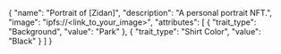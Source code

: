 {
  "name": "Portrait of [Zidan]",
  "description": "A personal portrait NFT.",
  "image": "ipfs://<link_to_your_image>",
  "attributes": [
    {
      "trait_type": "Background",
      "value": "Park"
    },
    {
      "trait_type": "Shirt Color",
      "value": "Black"
    }
  ]
}

